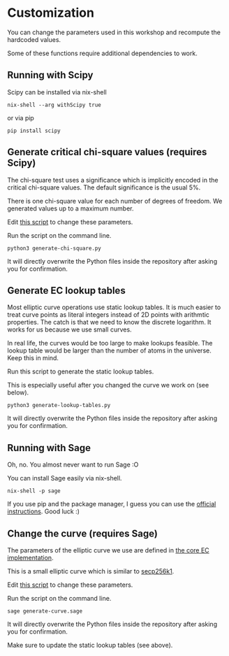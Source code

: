 # Customization

You can change the parameters used in this workshop and recompute the hardcoded values.

Some of these functions require additional dependencies to work.

## Running with Scipy

Scipy can be installed via nix-shell

```
nix-shell --arg withScipy true
```

or via pip

```
pip install scipy
```

## Generate critical chi-square values (requires Scipy)

The chi-square test uses a significance which is implicitly encoded in the critical chi-square values. The default significance is the usual 5%.

There is one chi-square value for each number of degrees of freedom. We generated values up to a maximum number.

Edit [this script](https://github.com/uncomputable/zkp-workshop/blob/master/generate-chi-square.py) to change these parameters.

Run the script on the command line.

```
python3 generate-chi-square.py
```

It will directly overwrite the Python files inside the repository after asking you for confirmation.

## Generate EC lookup tables

Most elliptic curve operations use static lookup tables. It is much easier to treat curve points as literal integers instead of 2D points with arithmtic properties. The catch is that we need to know the discrete logarithm. It works for us because we use small curves.

In real life, the curves would be too large to make lookups feasible. The lookup table would be larger than the number of atoms in the universe. Keep this in mind.

Run this script to generate the static lookup tables.

This is especially useful after you changed the curve we work on (see below).

```
python3 generate-lookup-tables.py
```

It will directly overwrite the Python files inside the repository after asking you for confirmation.

## Running with Sage

Oh, no. You almost never want to run Sage :O

You can install Sage easily via nix-shell.

```
nix-shell -p sage
```

If you use pip and the package manager, I guess you can use the [official instructions](https://doc.sagemath.org/html/en/installation/index.html). Good luck :)

## Change the curve (requires Sage)

The parameters of the elliptic curve we use are defined in [the core EC implementation](https://github.com/uncomputable/zkp-workshop/blob/master/local/ec/core.py).

This is a small elliptic curve which is similar to [secp256k1](https://en.bitcoin.it/wiki/Secp256k1).

Edit [this script](https://github.com/uncomputable/zkp-workshop/blob/master/generate-curve.sage) to change these parameters.

Run the script on the command line.

```
sage generate-curve.sage
```

It will directly overwrite the Python files inside the repository after asking you for confirmation.

Make sure to update the static lookup tables (see above).
